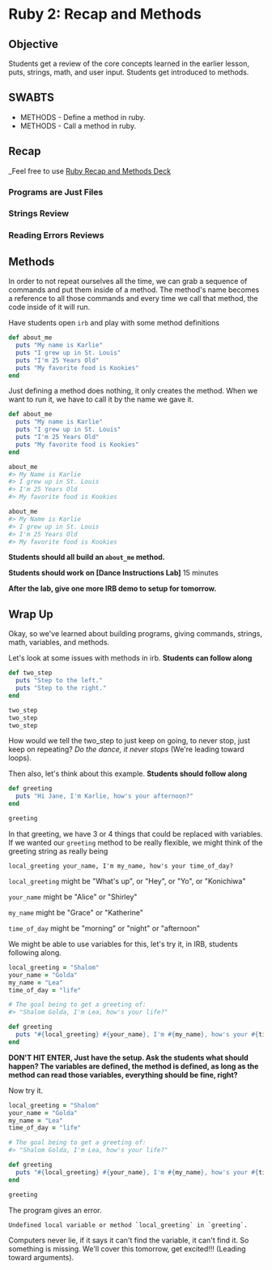 # Ruby 2: Recap and Methods

## Objective

Students get a review of the core concepts learned in the earlier lesson, puts, strings, math, and user input. Students get introduced to methods.

## SWABTS

+ METHODS - Define a method in ruby.
+ METHODS - Call a method in ruby.

## Recap

_Feel free to use [Ruby Recap and Methods Deck](https://docs.google.com/presentation/d/1zOL_KZKVK-jW8Gyh5L-XPgHw8XXkZytKWb7W4SqDKP0/edit#slide=id.g38c2de6ae8_0_122)

### Programs are Just Files

### Strings Review

### Reading Errors Reviews

## Methods

In order to not repeat ourselves all the time, we can grab a sequence of commands and put them inside of a method. The method's name becomes a reference to all those commands and every time we call that method, the code inside of it will run.

Have students open `irb` and play with some method definitions

```ruby
def about_me
  puts "My name is Karlie"
  puts "I grew up in St. Louis"
  puts "I'm 25 Years Old"
  puts "My favorite food is Kookies"
end
```

Just defining a method does nothing, it only creates the method. When we want to run it, we have to call it by the name we gave it.

```ruby
def about_me
  puts "My name is Karlie"
  puts "I grew up in St. Louis"
  puts "I'm 25 Years Old"
  puts "My favorite food is Kookies"
end

about_me
#> My Name is Karlie
#> I grew up in St. Louis
#> I'm 25 Years Old
#> My favorite food is Kookies

about_me
#> My Name is Karlie
#> I grew up in St. Louis
#> I'm 25 Years Old
#> My favorite food is Kookies
```

**Students should all build an `about_me` method.**

**Students should work on [Dance Instructions Lab]<!-- (https://github.com/learn-co-curriculum/kwk-l1-dance-instructions) -->** 15 minutes

**After the lab, give one more IRB demo to setup for tomorrow.**

## Wrap Up

Okay, so we've learned about building programs, giving commands, strings, math, variables, and methods.

Let's look at some issues with methods in irb. **Students can follow along**

```ruby
def two_step
  puts "Step to the left."
  puts "Step to the right."
end

two_step
two_step
two_step
```

How would we tell the two_step to just keep on going, to never stop, just keep on repeating? _Do the dance, it never stops_ (We're leading toward loops).

Then also, let's think about this example. **Students should follow along**

```ruby
def greeting
  puts "Hi Jane, I'm Karlie, how's your afternoon?"
end

greeting
```

In that greeting, we have 3 or 4 things that could be replaced with variables. If we wanted our `greeting` method to be really flexible, we might think of the greeting string as really being

`local_greeting your_name, I'm my_name, how's your time_of_day?`

`local_greeting` might be "What's up", or "Hey", or "Yo", or "Konichiwa"

`your_name` might be "Alice" or "Shirley"

`my_name` might be "Grace" or "Katherine"

`time_of_day` might be "morning" or "night" or "afternoon"

We might be able to use variables for this, let's try it, in IRB, students following along.

```ruby
local_greeting = "Shalom"
your_name = "Golda"
my_name = "Lea"
time_of_day = "life"

# The goal being to get a greeting of:
#> "Shalom Golda, I'm Lea, how's your life?"

def greeting
  puts "#{local_greeting} #{your_name}, I'm #{my_name}, how's your #{time_of_day}?"
end
```

**DON'T HIT ENTER, Just have the setup. Ask the students what should happen? The variables are defined, the method is defined, as long as the method can read those variables, everything should be fine, right?**

Now try it.

```ruby
local_greeting = "Shalom"
your_name = "Golda"
my_name = "Lea"
time_of_day = "life"

# The goal being to get a greeting of:
#> "Shalom Golda, I'm Lea, how's your life?"

def greeting
  puts "#{local_greeting} #{your_name}, I'm #{my_name}, how's your #{time_of_day}?"
end

greeting 
```

The program gives an error.

```
Undefined local variable or method `local_greeting` in `greeting`.
```

Computers never lie, if it says it can't find the variable, it can't find it. So something is missing. We'll cover this tomorrow, get excited!!! (Leading toward arguments).
